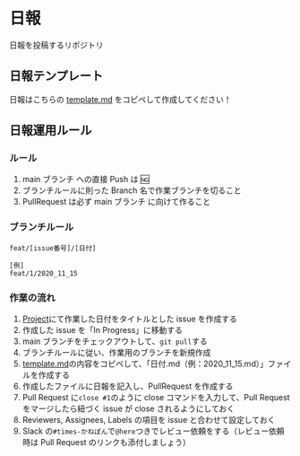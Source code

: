# 日報

日報を投稿するリポジトリ

## 日報テンプレート

日報はこちらの [template.md](./template.md) をコピペして作成してください！

## 日報運用ルール

### ルール

1. main ブランチ への直接 Push は 🆖
2. ブランチルールに則った Branch 名で作業ブランチを切ること
3. PullRequest は必ず main ブランチ に向けて作ること

### ブランチルール

```
feat/[issue番号]/[日付]

[例]
feat/1/2020_11_15
```

### 作業の流れ

1. [Project](https://github.com/CATechAccel/nippo/projects/1)にて作業した日付をタイトルとした issue を作成する
2. 作成した issue を「In Progress」に移動する
3. main ブランチをチェックアウトして、`git pull`する
4. ブランチルールに従い、作業用のブランチを新規作成
5. [template.md](./template.md)の内容をコピペして、「日付.md（例：2020_11_15.md）」ファイルを作成する
6. 作成したファイルに日報を記入し、PullRequest を作成する
7. Pull Request に`close #1`のように close コマンドを入力して、Pull Request をマージしたら紐づく issue が close されるようにしておく
8. Reviewers, Assignees, Labels の項目を issue と合わせて設定しておく
9. Slack の`#times-かねぽん`で`@here`つきでレビュー依頼をする（レビュー依頼時は Pull Request のリンクも添付しましょう）
